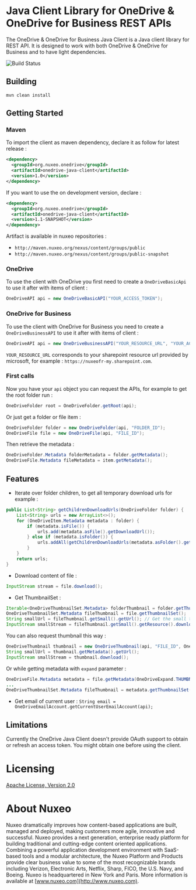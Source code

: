 # Java Client Library for OneDrive & OneDrive for Business REST APIs

The OneDrive & OneDrive for Business Java Client is a Java client library for REST API. It is designed to work with both OneDrive & OneDrive for Business and to have light dependencies.

![Build Status](https://qa.nuxeo.org/jenkins/buildStatus/icon?job=onedrive-java-client-master)

## Building

`mvn clean install`

## Getting Started

### Maven

To import the client as maven dependency, declare it as follow for latest release :

```xml
<dependency>
  <groupId>org.nuxeo.onedrive</groupId>
  <artifactId>onedrive-java-client</artifactId>
  <version>1.0</version>
</dependency>
```

If you want to use the on development version, declare :

```xml
<dependency>
  <groupId>org.nuxeo.onedrive</groupId>
  <artifactId>onedrive-java-client</artifactId>
  <version>1.1-SNAPSHOT</version>
</dependency>
```

Artifact is available in nuxeo repositories :
- `http://maven.nuxeo.org/nexus/content/groups/public`
- `http://maven.nuxeo.org/nexus/content/groups/public-snapshot`

### OneDrive

To use the client with OneDrive you first need to create a `OneDriveBasicApi` to use it after with items of client :
 
```java
OneDriveAPI api = new OneDriveBasicAPI("YOUR_ACCESS_TOKEN");
```
 
### OneDrive for Business

To use the client with OneDrive for Business you need to create a `OneDriveBusinessAPI` to use it after with items of client :

```java
OneDriveAPI api = new OneDriveBusinessAPI("YOUR_RESOURCE_URL", "YOUR_ACCESS_TOKEN");
```
 
`YOUR_RESOURCE_URL` corresponds to your sharepoint resource url provided by microsoft, for example : `https://nuxeofr-my.sharepoint.com`.

### First calls

Now you have your `api` object you can request the APIs, for example to get the root folder run :

```java
OneDriveFolder root = OneDriveFolder.getRoot(api);
```

Or just get a folder or file item :

```java
OneDriveFolder folder = new OneDriveFolder(api, "FOLDER_ID");
OneDriveFile file = new OneDriveFile(api, "FILE_ID");
```

Then retrieve the metadata :

```java
OneDriveFolder.Metadata folderMetadata = folder.getMetadata();
OneDriveFile.Metadata fileMetadata = item.getMetadata();
```

## Features

- Iterate over folder children, to get all temporary download urls for example :
```java
public List<String> getChildrenDownloadUrls(OneDriveFolder folder) {
    List<String> urls = new ArrayList<>();
    for (OneDriveItem.Metadata metadata : folder) {
        if (metadata.isFile()) {
            urls.add(metadata.asFile().getDownloadUrl());
        } else if (metadata.isFolder()) {
            urls.addAll(getChildrenDownloadUrls(metadata.asFolder().getResource()));
        }
    }
    return urls;
}
```

- Download content of file :
```java
InputStream stream = file.download();
```

- Get ThumbnailSet :
```java
Iterable<OneDriveThumbnailSet.Metadata> folderThumbnail = folder.getThumbnailSets();
OneDriveThumbnailSet.Metadata fileThumbnail = file.getThumbnailSet();
String smallUrl = fileThumbnail.getSmall().getUrl(); // Get the small thumbnail url
InputStream smallStream = fileThumbnail.getSmall().getResource().download(); // Download the content of small thumbnail
```
You can also request thumbnail this way :
```java
OneDriveThumbnail thumbnail = new OneDriveThumbnail(api, "FILE_ID", OneDriveThumbnailSize.SMALL);
String smallUrl = thumbnail.getMetadata().getUrl();
InputStream smallStream = thumbnail.download();
```
Or while getting metadata with `expand` parameter :
```java
OneDriveFile.Metadata metadata = file.getMetadata(OneDriveExpand.THUMBNAILS);
...
OneDriveThumbnailSet.Metadata fileThumbnail = metadata.getThumbnailSet();
```
- Get email of current user :
```String email = OneDriveEmailAccount.getCurrentUserEmailAccount(api);```

## Limitations

Currently the OneDrive Java Client doesn't provide OAuth support to obtain or refresh an access token. You might obtain one before using the client.

# Licensing
 
[Apache License, Version 2.0](http://www.apache.org/licenses/LICENSE-2.0.html)
 
# About Nuxeo
 
Nuxeo dramatically improves how content-based applications are built, managed and deployed, making customers more agile, innovative and successful. Nuxeo provides a next generation, enterprise ready platform for building traditional and cutting-edge content oriented applications. Combining a powerful application development environment with
SaaS-based tools and a modular architecture, the Nuxeo Platform and Products provide clear business value to some of the most recognizable brands including Verizon, Electronic Arts, Netflix, Sharp, FICO, the U.S. Navy, and Boeing. Nuxeo is headquartered in New York and Paris.
More information is available at [www.nuxeo.com](http://www.nuxeo.com).

